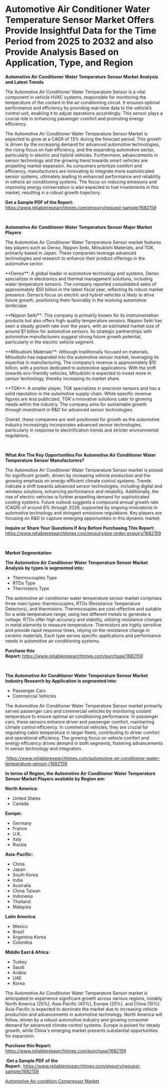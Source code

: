 <p><h1>Automotive Air Conditioner Water Temperature Sensor Market Offers Provide Insightful Data for the Time Period from 2025 to 2032 and also Provide Analysis Based on Application, Type, and Region</h1></p><p><strong>Automotive Air Conditioner Water Temperature Sensor Market Analysis and Latest Trends</strong></p>
<p><p>The Automotive Air Conditioner Water Temperature Sensor is a vital component in vehicle HVAC systems, responsible for monitoring the temperature of the coolant in the air conditioning circuit. It ensures optimal performance and efficiency by providing real-time data to the vehicle’s control unit, enabling it to adjust operations accordingly. This sensor plays a crucial role in enhancing passenger comfort and promoting energy efficiency.</p><p>The Automotive Air Conditioner Water Temperature Sensor Market is expected to grow at a CAGR of 13% during the forecast period. This growth is driven by the increasing demand for advanced automotive technologies, the rising focus on fuel efficiency, and the expanding automotive sector, particularly in electric and hybrid vehicles. Furthermore, advancements in sensor technology and the growing trend towards smart vehicles are propelling market expansion. As consumers prioritize comfort and efficiency, manufacturers are innovating to integrate more sophisticated sensor systems, ultimately leading to enhanced performance and reliability in vehicle air conditioning systems. The focus on reducing emissions and improving energy conservation is also expected to fuel investments in this market, resulting in a robust growth trajectory.</p></p>
<p><strong>Get a Sample PDF of the Report:&nbsp;</strong> <a href="https://www.reliableresearchtimes.com/enquiry/request-sample/1682159?utm_campaign=2722&utm_medium=2&utm_source=Github&utm_content=ia&utm_term=24032025&utm_id=automotive-air-conditioner-water-temperature-sensor">https://www.reliableresearchtimes.com/enquiry/request-sample/1682159</a></p>
<p>&nbsp;</p>
<p><strong>Automotive Air Conditioner Water Temperature Sensor Major Market Players</strong></p>
<p><p>The Automotive Air Conditioner Water Temperature Sensor market features key players such as Denso, Nippon Seiki, Mitsubishi Materials, and TGK, primarily based in Japan. These companies leverage advanced technologies and research to enhance their product offerings in the automotive sector.</p><p>**Denso**: A global leader in automotive technology and systems, Denso specializes in electronics and thermal management solutions, including water temperature sensors. The company reported consolidated sales of approximately $50 billion in the latest fiscal year, reflecting its robust market presence. Denso’s focus on electric and hybrid vehicles is likely to drive future growth, positioning them favorably in the evolving automotive landscape.</p><p>**Nippon Seiki**: This company is primarily known for its instrumentation products but also offers high-quality temperature sensors. Nippon Seiki has seen a steady growth rate over the years, with an estimated market size of around $1 billion for automotive sensors. Its strategic partnerships with automotive manufacturers suggest strong future growth potential, particularly in the electric vehicle segment.</p><p>**Mitsubishi Materials**: Although traditionally focused on materials, Mitsubishi has expanded into the automotive sensor market, leveraging its expertise in manufacturing. The company’s revenue is approximately $10 billion, with a portion dedicated to automotive applications. With the shift towards eco-friendly vehicles, Mitsubishi is expected to invest more in sensor technology, thereby increasing its market share.</p><p>**TGK**: A smaller player, TGK specializes in precision sensors and has a solid reputation in the automotive supply chain. While specific revenue figures are less publicized, TGK's innovative solutions cater to growing needs within the industry. The company aims for sustainable growth through investment in R&D for advanced sensor technologies.</p><p>Overall, these companies are well-positioned for growth as the automotive industry increasingly incorporates advanced sensor technologies, particularly in response to electrification trends and stricter environmental regulations.</p></p>
<p>&nbsp;</p>
<p><strong>What Are The Key Opportunities For Automotive Air Conditioner Water Temperature Sensor Manufacturers?</strong></p>
<p><p>The Automotive Air Conditioner Water Temperature Sensor market is poised for significant growth, driven by increasing vehicle production and the growing emphasis on energy-efficient climate control systems. Trends indicate a shift towards advanced sensor technologies, including digital and wireless solutions, enhancing performance and reliability. Additionally, the rise of electric vehicles is further propelling demand for sophisticated cooling systems. Future outlook suggests a compound annual growth rate (CAGR) of around 6% through 2028, supported by ongoing innovations in automotive technology and stringent emissions regulations. Key players are focusing on R&D to capture emerging opportunities in this dynamic market.</p></p>
<p><strong>Inquire or Share Your Questions If Any Before Purchasing This Report:</strong> <a href="https://www.reliableresearchtimes.com/enquiry/pre-order-enquiry/1682159?utm_campaign=2722&utm_medium=2&utm_source=Github&utm_content=ia&utm_term=24032025&utm_id=automotive-air-conditioner-water-temperature-sensor">https://www.reliableresearchtimes.com/enquiry/pre-order-enquiry/1682159</a></p>
<p>&nbsp;</p>
<p><strong>Market Segmentation</strong></p>
<p><strong>The Automotive Air Conditioner Water Temperature Sensor Market Analysis by types is segmented into:</strong></p>
<p><ul><li>Thermocouples Type</li><li>RTDs Type</li><li>Thermistors Type</li></ul></p>
<p><p>The automotive air conditioner water temperature sensor market comprises three main types: thermocouples, RTDs (Resistance Temperature Detectors), and thermistors. Thermocouples are cost-effective and suitable for a wide temperature range, using two different metals to generate a voltage. RTDs offer high accuracy and stability, utilizing resistance changes in metal elements to measure temperature. Thermistors are highly sensitive and provide rapid response times, relying on the resistance change in ceramic materials. Each type serves specific applications and performance needs in automotive air conditioning systems.</p></p>
<p><strong>Purchase this Report:&nbsp;</strong><a href="https://www.reliableresearchtimes.com/purchase/1682159?utm_campaign=2722&utm_medium=2&utm_source=Github&utm_content=ia&utm_term=24032025&utm_id=automotive-air-conditioner-water-temperature-sensor">https://www.reliableresearchtimes.com/purchase/1682159</a></p>
<p>&nbsp;</p>
<p><strong>The Automotive Air Conditioner Water Temperature Sensor Market Industry Research by Application is segmented into:</strong></p>
<p><ul><li>Passenger Cars</li><li>Commercial Vehicles</li></ul></p>
<p><p>The Automotive Air Conditioner Water Temperature Sensor market primarily serves passenger cars and commercial vehicles by monitoring coolant temperature to ensure optimal air conditioning performance. In passenger cars, these sensors enhance driver and passenger comfort, maintaining climate control efficiency. In commercial vehicles, they are crucial for regulating cabin temperature in larger fleets, contributing to driver comfort and operational efficiency. The growing focus on vehicle comfort and energy efficiency drives demand in both segments, fostering advancements in sensor technology and integration.</p></p>
<p><a href="https://www.reliableresearchtimes.com/automotive-air-conditioner-water-temperature-sensor-r1682159?utm_campaign=2722&utm_medium=2&utm_source=Github&utm_content=ia&utm_term=24032025&utm_id=automotive-air-conditioner-water-temperature-sensor">&nbsp;https://www.reliableresearchtimes.com/automotive-air-conditioner-water-temperature-sensor-r1682159</a></p>
<p><strong>In terms of Region, the Automotive Air Conditioner Water Temperature Sensor Market Players available by Region are:</strong></p>
<p>
    <p> <strong> North America: </strong>
        <ul>
            <li>United States</li>
            <li>Canada</li>
        </ul>
        </p> 
    <p> <strong> Europe: </strong>
        <ul>
            <li>Germany</li>
            <li>France</li>
            <li>U.K.</li>
            <li>Italy</li>
            <li>Russia</li>
        </ul>
        </p> 
    <p> <strong> Asia-Pacific: </strong>
        <ul>
            <li>China</li>
            <li>Japan</li>
            <li>South Korea</li>
            <li>India</li>
            <li>Australia</li>
            <li>China Taiwan</li>
            <li>Indonesia</li>
            <li>Thailand</li>
            <li>Malaysia</li>
        </ul>
        </p> 
    <p> <strong> Latin America: </strong>
        <ul>
            <li>Mexico</li>
            <li>Brazil</li>
            <li>Argentina Korea</li>
            <li>Colombia</li>
        </ul>
        </p> 
    <p> <strong> Middle East & Africa: </strong>
        <ul>
            <li>Turkey</li>
            <li>Saudi</li>
            <li>Arabia</li>
            <li>UAE</li>
            <li>Korea</li>
        </ul>
    </p>
    </p>
<p><p>The Automotive Air Conditioner Water Temperature Sensor market is anticipated to experience significant growth across various regions, notably North America (25%), Asia-Pacific (40%), Europe (20%), and China (10%). Asia-Pacific is expected to dominate the market due to increasing vehicle production and advancements in automotive technology. North America will follow, driven by a robust automotive industry and growing consumer demand for advanced climate control systems. Europe is poised for steady growth, while China's emerging market presents substantial opportunities for expansion.</p></p>
<p><strong>Purchase this Report: </strong><a href="https://www.reliableresearchtimes.com/purchase/1682159?utm_campaign=2722&utm_medium=2&utm_source=Github&utm_content=ia&utm_term=24032025&utm_id=automotive-air-conditioner-water-temperature-sensor">https://www.reliableresearchtimes.com/purchase/1682159</a></p>
<p>&nbsp;<strong>Get a Sample PDF of the Report:&nbsp;&nbsp;</strong><a href="https://www.reliableresearchtimes.com/enquiry/request-sample/1682159?utm_campaign=2722&utm_medium=2&utm_source=Github&utm_content=ia&utm_term=24032025&utm_id=automotive-air-conditioner-water-temperature-sensor">https://www.reliableresearchtimes.com/enquiry/request-sample/1682159</a></p>
<p><strong></strong></p>
<p><p><a href="https://github.com/toldenargelia86/Market-Research-Report-List-1/blob/main/automotive-air-condition-compressor-market.md?utm_campaign=2722&utm_medium=2&utm_source=Github&utm_content=ia&utm_term=24032025&utm_id=automotive-air-conditioner-water-temperature-sensor">Automotive Air-condition Compressor Market</a></p></p>